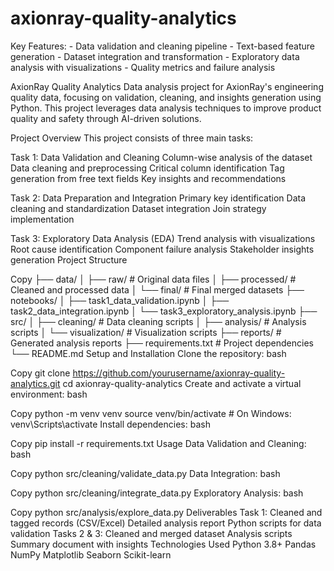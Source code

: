 # axionray-quality-analytics
Key Features: - Data validation and cleaning pipeline - Text-based feature generation - Dataset integration and transformation - Exploratory data analysis with visualizations - Quality metrics and failure analysis

AxionRay Quality Analytics
Data analysis project for AxionRay's engineering quality data, focusing on validation, cleaning, and insights generation using Python. This project leverages data analysis techniques to improve product quality and safety through AI-driven solutions.

Project Overview
This project consists of three main tasks:

Task 1: Data Validation and Cleaning
Column-wise analysis of the dataset
Data cleaning and preprocessing
Critical column identification
Tag generation from free text fields
Key insights and recommendations


Task 2: Data Preparation and Integration
Primary key identification
Data cleaning and standardization
Dataset integration
Join strategy implementation


Task 3: Exploratory Data Analysis (EDA)
Trend analysis with visualizations
Root cause identification
Component failure analysis
Stakeholder insights generation
Project Structure

Copy
├── data/
│   ├── raw/           # Original data files
│   ├── processed/     # Cleaned and processed data
│   └── final/         # Final merged datasets
├── notebooks/
│   ├── task1_data_validation.ipynb
│   ├── task2_data_integration.ipynb
│   └── task3_exploratory_analysis.ipynb
├── src/
│   ├── cleaning/      # Data cleaning scripts
│   ├── analysis/      # Analysis scripts
│   └── visualization/ # Visualization scripts
├── reports/           # Generated analysis reports
├── requirements.txt   # Project dependencies
└── README.md
Setup and Installation
Clone the repository:
bash

Copy
git clone https://github.com/yourusername/axionray-quality-analytics.git
cd axionray-quality-analytics
Create and activate a virtual environment:
bash

Copy
python -m venv venv
source venv/bin/activate  # On Windows: venv\Scripts\activate
Install dependencies:
bash

Copy
pip install -r requirements.txt
Usage
Data Validation and Cleaning:
bash

Copy
python src/cleaning/validate_data.py
Data Integration:
bash

Copy
python src/cleaning/integrate_data.py
Exploratory Analysis:
bash

Copy
python src/analysis/explore_data.py
Deliverables
Task 1:
Cleaned and tagged records (CSV/Excel)
Detailed analysis report
Python scripts for data validation
Tasks 2 & 3:
Cleaned and merged dataset
Analysis scripts
Summary document with insights
Technologies Used
Python 3.8+
Pandas
NumPy
Matplotlib
Seaborn
Scikit-learn



